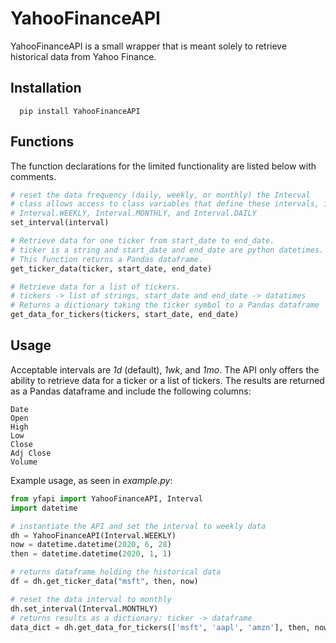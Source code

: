 # YahooFinanceAPI

YahooFinanceAPI is a small wrapper that is meant solely to retrieve historical data from Yahoo Finance.

## Installation
```
  pip install YahooFinanceAPI
```

## Functions

The function declarations for the limited functionality are listed below with
comments.

```python
# reset the data frequency (daily, weekly, or monthly) the Interval
# class allows access to class variables that define these intervals, i.e.
# Interval.WEEKLY, Interval.MONTHLY, and Interval.DAILY
set_interval(interval)

# Retrieve data for one ticker from start_date to end_date.
# ticker is a string and start_date and end_date are python datetimes.
# This function returns a Pandas dataframe.
get_ticker_data(ticker, start_date, end_date)

# Retrieve data for a list of tickers.
# tickers -> list of strings, start_date and end_date -> datatimes
# Returns a dictionary taking the ticker symbol to a Pandas dataframe
get_data_for_tickers(tickers, start_date, end_date)
```

## Usage

Acceptable intervals are *1d* (default), *1wk*, and *1mo*. The API only offers the
ability to retrieve data for a ticker or a list of tickers. The results are returned
 as a Pandas dataframe and include the following columns:

```
Date
Open
High
Low
Close
Adj Close
Volume
```

Example usage, as seen in *example.py*:

```python
from yfapi import YahooFinanceAPI, Interval
import datetime

# instantiate the API and set the interval to weekly data
dh = YahooFinanceAPI(Interval.WEEKLY)
now = datetime.datetime(2020, 6, 28)
then = datetime.datetime(2020, 1, 1)

# returns dataframe holding the historical data
df = dh.get_ticker_data("msft", then, now)

# reset the data interval to monthly
dh.set_interval(Interval.MONTHLY)
# returns results as a dictionary: ticker -> dataframe
data_dict = dh.get_data_for_tickers(['msft', 'aapl', 'amzn'], then, now)
```
